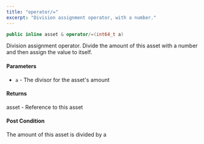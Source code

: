 ```yaml
---
title: "operator/="
excerpt: "Division assignment operator, with a number."
---
```

```cpp
public inline asset & operator/=(int64_t a)
```

Division assignment operator. Divide the amount of this asset with a number and then assign the value to itself.

#### Parameters
* `a` - The divisor for the asset's amount

#### Returns
asset - Reference to this asset

#### Post Condition
The amount of this asset is divided by a